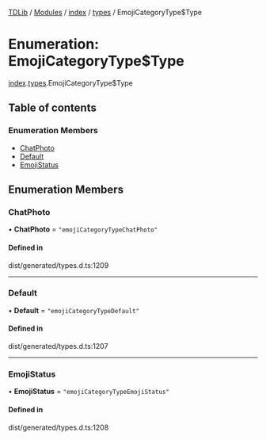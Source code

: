 [TDLib](../README.md) / [Modules](../modules.md) / [index](../modules/index.md) / [types](../modules/index.types.md) / EmojiCategoryType$Type

# Enumeration: EmojiCategoryType$Type

[index](../modules/index.md).[types](../modules/index.types.md).EmojiCategoryType$Type

## Table of contents

### Enumeration Members

- [ChatPhoto](index.types.EmojiCategoryType_Type.md#chatphoto)
- [Default](index.types.EmojiCategoryType_Type.md#default)
- [EmojiStatus](index.types.EmojiCategoryType_Type.md#emojistatus)

## Enumeration Members

### ChatPhoto

• **ChatPhoto** = ``"emojiCategoryTypeChatPhoto"``

#### Defined in

dist/generated/types.d.ts:1209

___

### Default

• **Default** = ``"emojiCategoryTypeDefault"``

#### Defined in

dist/generated/types.d.ts:1207

___

### EmojiStatus

• **EmojiStatus** = ``"emojiCategoryTypeEmojiStatus"``

#### Defined in

dist/generated/types.d.ts:1208
